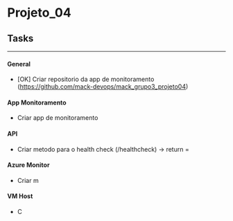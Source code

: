 # Projeto_04

## Tasks
---
#### General
- [OK] Criar repositorio da app de monitoramento (https://github.com/mack-devops/mack_grupo3_projeto04)

#### App Monitoramento
- Criar app de monitoramento

#### API
- Criar metodo para o health check (/healthcheck) -> return = 

#### Azure Monitor
- Criar m

#### VM Host
- C
